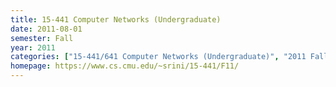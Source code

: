 ```yaml
---
title: 15-441 Computer Networks (Undergraduate)
date: 2011-08-01
semester: Fall
year: 2011
categories: ["15-441/641 Computer Networks (Undergraduate)", "2011 Fall"]
homepage: https://www.cs.cmu.edu/~srini/15-441/F11/
---
```


